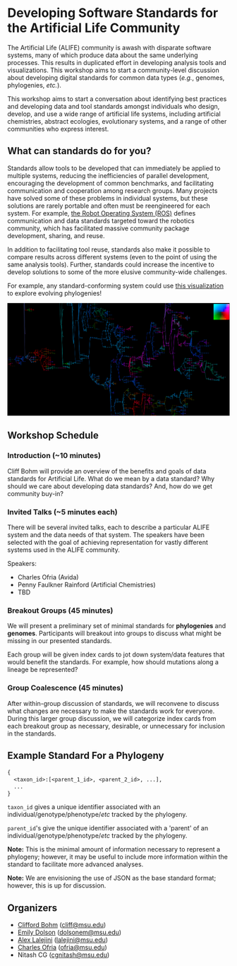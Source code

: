 # Developing Software Standards for the Artificial Life Community
The Artificial Life (ALIFE) community is awash with disparate software systems, many of which produce data about the same underlying processes. This results in duplicated effort in developing analysis tools and visualizations. 
This workshop aims to start a community-level discussion about developing digital standards for common data types (*e.g.*, genomes, phylogenies, *etc.*). 

This workshop aims to start a conversation about identifying best practices and developing data and tool standards amongst individuals who design, develop, and use a wide range of artificial life systems, including artificial chemistries, abstract ecologies, evolutionary systems, and a range of other communities who express interest. 


## What can standards do for you?
Standards allow tools to be developed that can immediately be applied to multiple systems, reducing the inefficiencies of parallel development, encouraging the development of common benchmarks, and facilitating communication and cooperation among research groups. 
Many projects have solved some of these problems in individual systems, but these solutions are rarely portable and often must be reengineered for each system.
For example, [the Robot Operating System (ROS)](http://www.ros.org/) defines communication and data standards targeted toward the robotics community, which has facilitated massive community package development, sharing, and reuse. 

In addition to facilitating tool reuse, standards also make it possible to compare results across different systems (even to the point of using the same analysis tools). Further, standards could increase the incentive to develop solutions to some of the more elusive community-wide challenges. 

For example, any standard-conforming system could use [this visualization](https://emilydolson.github.io/visualizations/spatial_lineage/LineageViz.html) to explore evolving phylogenies! 

![alt text](./media/spatialphylogeny.png)

## Workshop Schedule

### Introduction (~10 minutes)
Cliff Bohm will provide an overview of the benefits and goals of data standards for  Artificial Life. What do we mean by a data standard? Why should we care about developing data standards? And, how do we get community buy-in? 

### Invited Talks (~5 minutes each)
There will be several invited talks, each to describe a particular ALIFE system and the data needs of that system. The speakers have been selected with the goal of achieving representation for vastly different systems used in the ALIFE community. 

Speakers:
- Charles Ofria (Avida)
- Penny Faulkner Rainford (Artificial Chemistries) 
- TBD

### Breakout Groups (45 minutes)
We will present a preliminary set of minimal standards for **phylogenies** and **genomes**. Participants will breakout into groups to discuss what might be missing in our presented standards.  

Each group will be given index cards to jot down system/data features that would benefit the standards. For example, how should mutations along a lineage be represented?  

### Group Coalescence (45 minutes)
After within-group discussion of standards, we will reconvene to discuss what changes are necessary to make the standards work for everyone. During this larger group discussion, we will categorize index cards from each breakout group as necessary, desirable, or unnecessary for inclusion in the standards. 

## Example Standard For a Phylogeny

```
{
  <taxon_id>:[<parent_1_id>, <parent_2_id>, ...],
  ...
}
```

`taxon_id` gives a unique identifier associated with an individual/genotype/phenotype/*etc* tracked by the phylogeny.

`parent_id`'s give the unique identifier associated with a 'parent' of an individual/genotype/phenotype/*etc* tracked by the phylogeny. 

**Note:** This is the minimal amount of information necessary to represent a phylogeny; however, it may be useful to include more information within the standard to facilitate more advanced analyses. 

**Note:** We are envisioning the use of JSON as the base standard format; however, this is up for discussion. 

## Organizers
- [Clifford Bohm](https://cliffbohm.weebly.com/) (cliff@msu.edu)
- [Emily Dolson](emilyldolson.com) (dolsonem@msu.edu)
- [Alex Lalejini](lalejini.com) (lalejini@msu.edu)
- [Charles Ofria](ofria.com) (ofria@msu.edu)
- Nitash CG (cgnitash@msu.edu)
